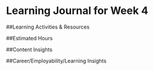 # Learning Journal for Week 4

##Learning Activities & Resources

##Estimated Hours

##Content Insights

##Career/Employability/Learning Insights
